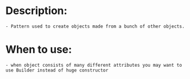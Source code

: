 # **Description:**
	- Pattern used to create objects made from a bunch of other objects.
	
# **When to use:**
    - when object consists of many different attributes you may want to use Builder instead of huge constructor
